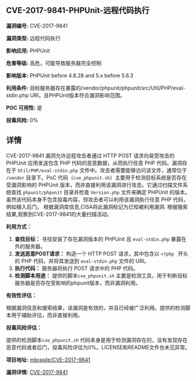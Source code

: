 ## CVE-2017-9841-PHPUnit-远程代码执行

**漏洞编号:** CVE-2017-9841

**漏洞类型:** 远程代码执行

**影响应用:** PHPUnit

**危害等级:** 高危，可能导致服务器完全控制

**影响版本:** PHPUnit before 4.8.28 and 5.x before 5.6.3

**利用条件:** 目标服务器存在暴露的/vendor/phpunit/phpunit/src/Util/PHP/eval-stdin.php URI，且PHPUnit版本符合漏洞影响范围。

**POC 可用性:** 是

**投毒风险:** 0%

## 详情

CVE-2017-9841 漏洞允许远程攻击者通过 HTTP POST 请求向易受攻击的 PHPUnit 应用发送包含 PHP 代码的恶意数据，从而执行任意 PHP 代码。漏洞存在于 `Util/PHP/eval-stdin.php` 文件中。攻击者需要能够访问该文件，通常位于 `/vendor` 目录下。PoC 代码（`cve_phpunit.sh`）主要用于检测目标系统是否存在受漏洞影响的 PHPUnit 版本，而非直接利用该漏洞进行攻击。它通过扫描文件系统查找 `phpunit/phpunit` 目录并检查 `Version.php` 文件来确定 PHPUnit 的版本。虽然该代码本身不包含投毒内容，但攻击者可以利用该漏洞执行任意 PHP 代码，例如植入后门。 根据漏洞库信息,CISA将此漏洞标记为已知被利用漏洞. 根据搜索结果,观察到CVE-2017-9841的大量扫描活动。

**利用方式：**

1.  **查找目标：** 寻找安装了存在漏洞版本的 PHPUnit 且 `eval-stdin.php` 暴露在外的服务器。
2.  **发送恶意POST请求：**  构造一个 HTTP POST 请求，其中包含以 `<?php ` 开头的 PHP 代码，并将其发送到 `eval-stdin.php` 文件的 URI。
3.  **执行代码：** 服务器将执行 POST 请求中的 PHP 代码。
4.  **检测脚本用途：** 提供的脚本`cve_phpunit.sh` 主要是检测工具，用于判断目标服务器是否存在受影响的phpunit版本，而非漏洞利用。

**有效性评估：**

根据漏洞信息和搜索结果，该漏洞是有效的，并且已经被广泛利用。提供的检测脚本用于辅助评估，而非直接利用。

**投毒风险评估：**

提供的检测脚本`cve_phpunit.sh` 代码本身是用于检测漏洞存在的，没有发现存在恶意代码或者后门，投毒风险评估为0%。LICENSE和README文件也未见异常。

**项目地址:** [mbrasile/CVE-2017-9841](https://github.com/mbrasile/CVE-2017-9841)

**漏洞详情:** [CVE-2017-9841](https://nvd.nist.gov/vuln/detail/CVE-2017-9841)